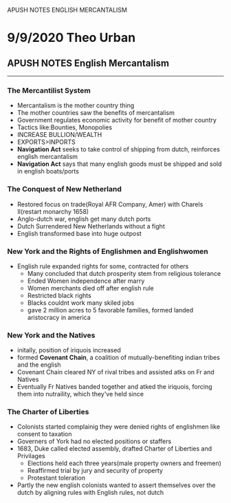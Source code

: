 APUSH NOTES ENGLISH MERCANTALISM

# 9/9/2020 Theo Urban
## APUSH NOTES English Mercantalism
***
### The Mercantilist System
 - Mercantalism is the mother country thing 
 - The mother countries saw the benefits of mercantalism
 - Government regulates economic activity for benefit of mother country
 - Tactics like:Bounties, Monopolies
 - INCREASE BULLION/WEALTH
 - EXPORTS>INPORTS
 - **Navigation Act** seeks to take control of shipping from dutch, reinforces english mercantalism
 - **Navigation Act** says that many english goods must be shipped and sold in english boats/ports

### The Conquest of New Netherland
 - Restored focus on trade(Royal AFR Company, Amer) with Charels II(restart monarchy 1658)
 - Anglo-dutch war, english get many dutch ports
 - Dutch Surrendered New Netherlands without a fight
 - English transformed base into huge outpost

### New York and the Rights of Englishmen and Englishwomen
 - English rule expanded rights for some, contracted for others
	 - Many concluded that dutch prosperity stem from religious tolerance
	 - Ended Women independence after marry
	 - Women merchants died off after english rule
	 - Restricted black rights
	 - Blacks couldnt work many skiled jobs
	 - gave 2 million acres to 5 favorable families, formed landed aristocracy in america

### New York and the Natives
 - initally, position of iriquois increased
 - formed **Covenant Chain**, a coalition of mutually-benefiting indian tribes and the english
 - Covenant Chain cleared NY of rival tribes and assisted atks on Fr and Natives
 - Eventually Fr Natives banded together and atked the iriquois, forcing them into nutraility, which they've held since

### The Charter of Liberties
 - Colonists started complainig they were denied rights of englishmen like consent to taxation
 - Governers of York had no elected positions or staffers
 - 1683, Duke called elected assembly, drafted Charter of Liberties and Privilages
	 - Elections held each three years(male property owners and freemen)
	 - Reaffirmed trial by jury and security of property
	 - Protestant toleration
 - Partly the new english colonists wanted to assert themselves over the dutch by aligning rules with English rules, not dutch